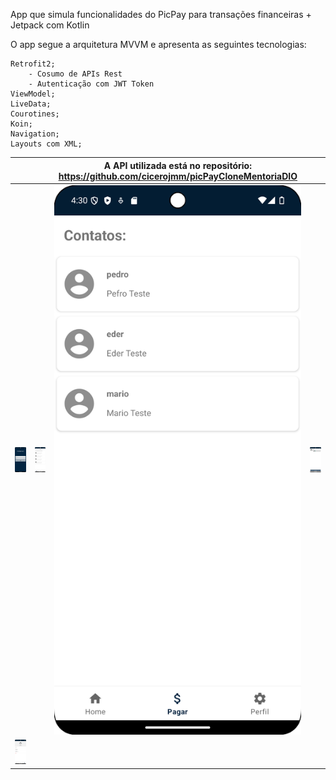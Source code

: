 
App que simula funcionalidades do PicPay para transações financeiras + Jetpack com Kotlin

O app segue a arquitetura MVVM e apresenta as seguintes tecnologias:

    Retrofit2;
        - Cosumo de APIs Rest
        - Autenticação com JWT Token
    ViewModel;
    LiveData;
    Courotines;
    Koin;
    Navigation;
    Layouts com XML;

|                                                                                                                                  |                                                                                                                                  |          A API utilizada está no repositório: https://github.com/cicerojmm/picPayCloneMentoriaDIO                                                                                                                          |                                                                                                                                        |
|:--------------------------------------------------------------------------------------------------------------------------------:|:--------------------------------------------------------------------------------------------------------------------------------:|:----------------------------------------------------------------------------------------------------------------------------------:|:--------------------------------------------------------------------------------------------------------------------------------------:|
|   <img width="1280" alt="login" src="https://github.com/cleberschuster/android-money-transfer-app/blob/main/screen_login.png">   | <img width="1280" alt="extrato" src="https://github.com/cleberschuster/android-money-transfer-app/blob/main/screen_extrato.png"> | <img width="1280" alt="contacts" src="https://github.com/cleberschuster/android-money-transfer-app/blob/main/screen_contacts.png"> | <img width="1280" alt="transferir" src="https://github.com/cleberschuster/android-money-transfer-app/blob/main/screen_transferir.png"> |
| <img width="1280" alt="profile" src="https://github.com/cleberschuster/android-money-transfer-app/blob/main/screen_profile.png"> |                                                                                                                                  |                                                                                                                                    |                                                                                                                                        |
